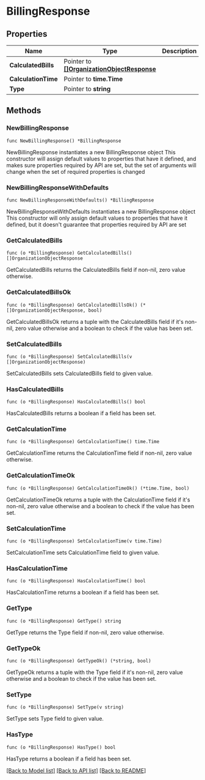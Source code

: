 # BillingResponse

## Properties

Name | Type | Description | Notes
------------ | ------------- | ------------- | -------------
**CalculatedBills** | Pointer to [**[]OrganizationObjectResponse**](OrganizationObjectResponse.md) |  | [optional] 
**CalculationTime** | Pointer to **time.Time** |  | [optional] 
**Type** | Pointer to **string** |  | [optional] 

## Methods

### NewBillingResponse

`func NewBillingResponse() *BillingResponse`

NewBillingResponse instantiates a new BillingResponse object
This constructor will assign default values to properties that have it defined,
and makes sure properties required by API are set, but the set of arguments
will change when the set of required properties is changed

### NewBillingResponseWithDefaults

`func NewBillingResponseWithDefaults() *BillingResponse`

NewBillingResponseWithDefaults instantiates a new BillingResponse object
This constructor will only assign default values to properties that have it defined,
but it doesn't guarantee that properties required by API are set

### GetCalculatedBills

`func (o *BillingResponse) GetCalculatedBills() []OrganizationObjectResponse`

GetCalculatedBills returns the CalculatedBills field if non-nil, zero value otherwise.

### GetCalculatedBillsOk

`func (o *BillingResponse) GetCalculatedBillsOk() (*[]OrganizationObjectResponse, bool)`

GetCalculatedBillsOk returns a tuple with the CalculatedBills field if it's non-nil, zero value otherwise
and a boolean to check if the value has been set.

### SetCalculatedBills

`func (o *BillingResponse) SetCalculatedBills(v []OrganizationObjectResponse)`

SetCalculatedBills sets CalculatedBills field to given value.

### HasCalculatedBills

`func (o *BillingResponse) HasCalculatedBills() bool`

HasCalculatedBills returns a boolean if a field has been set.

### GetCalculationTime

`func (o *BillingResponse) GetCalculationTime() time.Time`

GetCalculationTime returns the CalculationTime field if non-nil, zero value otherwise.

### GetCalculationTimeOk

`func (o *BillingResponse) GetCalculationTimeOk() (*time.Time, bool)`

GetCalculationTimeOk returns a tuple with the CalculationTime field if it's non-nil, zero value otherwise
and a boolean to check if the value has been set.

### SetCalculationTime

`func (o *BillingResponse) SetCalculationTime(v time.Time)`

SetCalculationTime sets CalculationTime field to given value.

### HasCalculationTime

`func (o *BillingResponse) HasCalculationTime() bool`

HasCalculationTime returns a boolean if a field has been set.

### GetType

`func (o *BillingResponse) GetType() string`

GetType returns the Type field if non-nil, zero value otherwise.

### GetTypeOk

`func (o *BillingResponse) GetTypeOk() (*string, bool)`

GetTypeOk returns a tuple with the Type field if it's non-nil, zero value otherwise
and a boolean to check if the value has been set.

### SetType

`func (o *BillingResponse) SetType(v string)`

SetType sets Type field to given value.

### HasType

`func (o *BillingResponse) HasType() bool`

HasType returns a boolean if a field has been set.


[[Back to Model list]](../README.md#documentation-for-models) [[Back to API list]](../README.md#documentation-for-api-endpoints) [[Back to README]](../README.md)


